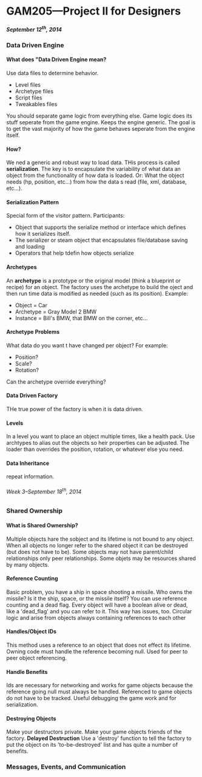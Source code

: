 <h1>GAM205&mdash;Project II for Designers</h1>

<h5>September 12<sup>th</sup>, 2014</h5>
<h3>Data Driven Engine</h3>

<h4>What does "Data Driven Engine mean?</h4>
<p>Use data files to determine behavior.
  <ul>
    <li>Level files</li>
    <li>Archetype files</li>
    <li>Script files</li>
    <li>Tweakables files</li>
  </ul>
You should separate game logic from everything else. Game logic does its stuff seperate from the game engine. Keeps the engine generic. The goal is to get the vast majority of how the game behaves seperate from the engine itself.
</p>

<h4>How?</h4>
<p>We ned a generic and robust way to load data. THis process is called <strong>serialization</strong>. The key is to encapsulate the variability of what data an object from the functionality of how data is loaded. Or: What the object needs (hp, position, etc&hellip;) from how the data s read (file, xml, database, etc&hellip;).</p>

<h4>Serialization Pattern</h4>
<p>Special form of the visitor pattern. Participants:
	<ul>
		<li> Object that supports the serialize method or interface which defines how it serializes itself.</li>
		<li>The serializer or steam object that encapsulates file/database saving and loading</li>
		<li>Operators that help tdefin how objects serialize</li>
	</ul>
</p>

<h4>Archetypes</h4>
<p>An <strong>archetype</strong> is a prototype or the original model (think a blueprint or recipe) for an object. The factory uses the archetype to build the oject and then run time data is modified as needed (such as its position). Example:
	<ul>
		<li>Object = Car</li>
		<li>Archetype = Gray Model 2 BMW</li>
		<li>Instance = Bill's BMW, that BMW on the corner, etc&hellip;</li>
	</ul>
</p>

<h4>Archetype Problems</h4>
<p>What data do you want t have changed per object? For example:
<ul>
	<li>Position?</li>
	<li>Scale?</li>
	<li>Rotation?</li>
</ul>
Can the archetype override everything?
</p>

<h4>Data Driven Factory</h4>
<p>THe true power of the factory is when it is data driven.</p>

<h4>Levels</h4>
<p>In a level you want to place an object multiple times, like a health pack. Use archtypes to alias out the objects so heir properties can be adjusted. The loader than overrides the position, rotation, or whatever else you need.</p>

<h4>Data Inheritance</h4>
<p>repeat information.</p>

<!--WEEKLY SECTION 2-->
<h6>Week 3&ndash;September 18<sup>th</sup>, 2014</h6>

<h3>Shared Ownership</h3>

<h4>What is Shared Ownership?</h4>
<p>Multiple objects hare the sobject and its lifetime is not bound to any object. When all objects no longer refer to the shared object it can be destroyed (but does not have to be). Some objects may not have parent/child relationships only peer relationships. Some objets may be resources shared by many objects.</p>

<h4>Reference Counting</h4>
<p>Basic problem, you have a ship in space shooting a missile. Who owns the missile? Is it the ship, space, or the missile itself? You can use reference counting and a dead flag. Every object will have a boolean alive or dead, like a 'dead_flag' and you can refer to it. This way has issues, too. Circular logic and arise from objects always containing references to each other</p>

<h4>Handles/Object IDs</h4>
<p>This method uses a reference to an object that does not effect its lifetime. Owning code must handle the reference becoming null. Used for peer to peer object referencing.</p>

<h4>Handle Benefits</h4>
<p>Ids are necessary for networking and works for game objects because the reference going null must always be handled. Referenced to game objects do not have to be tracked. Useful debugging the game work and for serialization.</p>

<h4>Destroying Objects</h4>
<p>Make your destructors private. Make your game objects friends of the factory. <strong>Delayed Destruction</strong> Use a 'destroy' function to tell the factory to put the object on its 'to-be-destroyed' list and has quite a number of benefits.</p>

<h3>Messages, Events, and Communication</h3>

<h4></h4>
<p></p>

<h4></h4>
<p></p>

<h4></h4>
<p></p>

<h4></h4>
<p></p>

<h4></h4>
<p></p>

<h4></h4>
<p></p>